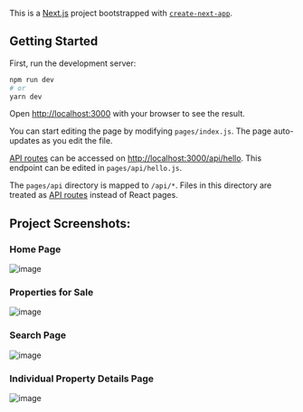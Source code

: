 This is a [Next.js](https://nextjs.org/) project bootstrapped with [`create-next-app`](https://github.com/vercel/next.js/tree/canary/packages/create-next-app).

## Getting Started

First, run the development server:

```bash
npm run dev
# or
yarn dev
```

Open [http://localhost:3000](http://localhost:3000) with your browser to see the result.

You can start editing the page by modifying `pages/index.js`. The page auto-updates as you edit the file.

[API routes](https://nextjs.org/docs/api-routes/introduction) can be accessed on [http://localhost:3000/api/hello](http://localhost:3000/api/hello). This endpoint can be edited in `pages/api/hello.js`.

The `pages/api` directory is mapped to `/api/*`. Files in this directory are treated as [API routes](https://nextjs.org/docs/api-routes/introduction) instead of React pages.

## Project Screenshots:

### Home Page

![image](https://user-images.githubusercontent.com/84434084/214212445-b123ec0b-eb28-4a1a-8513-00714995970d.png)

### Properties for Sale

![image](https://user-images.githubusercontent.com/84434084/214213917-7f0f68a1-7991-4816-9b7f-24eca70354a8.png)

### Search Page

![image](https://user-images.githubusercontent.com/84434084/214214094-6f9c7343-b32c-41a7-83e6-f997bbbfbd05.png)

### Individual Property Details Page

![image](https://user-images.githubusercontent.com/84434084/214214517-ff87fd91-abd3-41e3-aff4-541bdfca622f.png)




